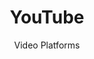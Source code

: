 ---
title: YouTube
subtitle: Video Platforms
provider: google
aliases:
    - /ethical-alternatives-to-youtube/
---